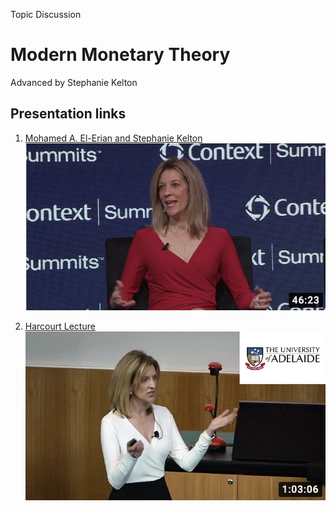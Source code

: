 Topic Discussion
# Modern Monetary Theory
Advanced by Stephanie Kelton

## Presentation links

1. [Mohamed A. El-Erian and Stephanie Kelton](https://www.youtube.com/watch?v=tQqArFNQzMs)
![Miami](Miami2020.jpg)

2. [Harcourt Lecture](https://www.youtube.com/watch?v=WmCrxlfdxrE)
![Harcourt Lecture](HarcourtLecture2020.jpg)

